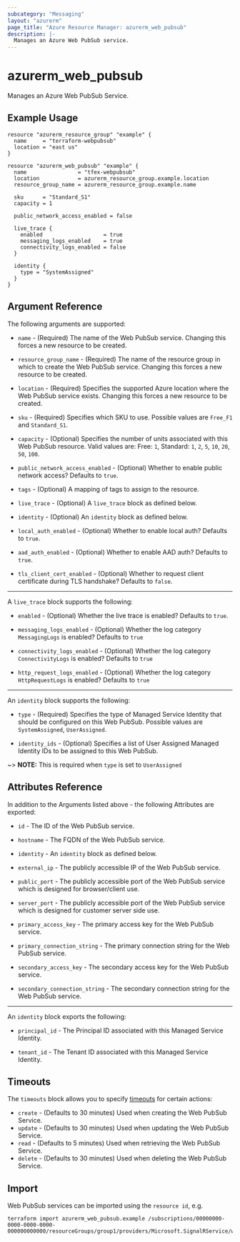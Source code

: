 ```yaml
---
subcategory: "Messaging"
layout: "azurerm"
page_title: "Azure Resource Manager: azurerm_web_pubsub"
description: |-
  Manages an Azure Web PubSub service.
---
```


# azurerm_web_pubsub

Manages an Azure Web PubSub Service.

## Example Usage

```hcl
resource "azurerm_resource_group" "example" {
  name     = "terraform-webpubsub"
  location = "east us"
}

resource "azurerm_web_pubsub" "example" {
  name                = "tfex-webpubsub"
  location            = azurerm_resource_group.example.location
  resource_group_name = azurerm_resource_group.example.name

  sku      = "Standard_S1"
  capacity = 1

  public_network_access_enabled = false

  live_trace {
    enabled                   = true
    messaging_logs_enabled    = true
    connectivity_logs_enabled = false
  }

  identity {
    type = "SystemAssigned"
  }
}
```

## Argument Reference

The following arguments are supported:

* `name` - (Required) The name of the Web PubSub service. Changing this forces a new resource to be created.

* `resource_group_name` - (Required) The name of the resource group in which to create the Web PubSub service. Changing this forces a new resource to be created.

* `location` - (Required) Specifies the supported Azure location where the Web PubSub service exists. Changing this forces a new resource to be created.

* `sku` - (Required) Specifies which SKU to use. Possible values are `Free_F1` and `Standard_S1`.

* `capacity` - (Optional) Specifies the number of units associated with this Web PubSub resource. Valid values are: Free: `1`, Standard: `1`, `2`, `5`, `10`, `20`, `50`, `100`.

* `public_network_access_enabled` - (Optional) Whether to enable public network access? Defaults to `true`.

* `tags` - (Optional) A mapping of tags to assign to the resource.

* `live_trace` - (Optional) A `live_trace` block as defined below.

* `identity` - (Optional) An `identity` block as defined below.

* `local_auth_enabled` - (Optional) Whether to enable local auth? Defaults to `true`.

* `aad_auth_enabled` - (Optional) Whether to enable AAD auth? Defaults to `true`.

* `tls_client_cert_enabled` - (Optional) Whether to request client certificate during TLS handshake? Defaults to `false`.

---

A `live_trace` block supports the following:

* `enabled` - (Optional) Whether the live trace is enabled? Defaults to `true`.

* `messaging_logs_enabled` - (Optional) Whether the log category `MessagingLogs` is enabled? Defaults to `true`

* `connectivity_logs_enabled` - (Optional) Whether the log category `ConnectivityLogs` is enabled? Defaults to `true`

* `http_request_logs_enabled` - (Optional) Whether the log category `HttpRequestLogs` is enabled? Defaults to `true`

---

An `identity` block supports the following:

* `type` - (Required) Specifies the type of Managed Service Identity that should be configured on this Web PubSub. Possible values are `SystemAssigned`, `UserAssigned`.

* `identity_ids` - (Optional) Specifies a list of User Assigned Managed Identity IDs to be assigned to this Web PubSub.

~> **NOTE:** This is required when `type` is set to `UserAssigned`

## Attributes Reference

In addition to the Arguments listed above - the following Attributes are exported:

* `id` - The ID of the Web PubSub service.

* `hostname` - The FQDN of the Web PubSub service.

* `identity` - An `identity` block as defined below.

* `external_ip` - The publicly accessible IP of the Web PubSub service.

* `public_port` - The publicly accessible port of the Web PubSub service which is designed for browser/client use.

* `server_port` - The publicly accessible port of the Web PubSub service which is designed for customer server side use.

* `primary_access_key` - The primary access key for the Web PubSub service.

* `primary_connection_string` - The primary connection string for the Web PubSub service.

* `secondary_access_key` - The secondary access key for the Web PubSub service.

* `secondary_connection_string` - The secondary connection string for the Web PubSub service.

---

An `identity` block exports the following:

* `principal_id` - The Principal ID associated with this Managed Service Identity.

* `tenant_id` - The Tenant ID associated with this Managed Service Identity.

## Timeouts

The `timeouts` block allows you to
specify [timeouts](https://www.terraform.io/language/resources/syntax#operation-timeouts) for certain actions:

* `create` - (Defaults to 30 minutes) Used when creating the Web PubSub Service.
* `update` - (Defaults to 30 minutes) Used when updating the Web PubSub Service.
* `read` - (Defaults to 5 minutes) Used when retrieving the Web PubSub Service.
* `delete` - (Defaults to 30 minutes) Used when deleting the Web PubSub Service.

## Import

Web PubSub services can be imported using the `resource id`, e.g.

```shell
terraform import azurerm_web_pubsub.example /subscriptions/00000000-0000-0000-0000-000000000000/resourceGroups/group1/providers/Microsoft.SignalRService/webPubSub/pubsub1
```
